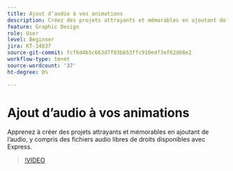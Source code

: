 ```yaml
---
title: Ajout d’audio à vos animations
description: Créez des projets attrayants et mémorables en ajoutant de l’audio
feature: Graphic Design
role: User
level: Beginner
jira: KT-14837
source-git-commit: fcf6d4b5c663d7f03bb53ffc910edf3ef62d68e2
workflow-type: tm+mt
source-wordcount: '37'
ht-degree: 0%

---
```


# Ajout d’audio à vos animations

Apprenez à créer des projets attrayants et mémorables en ajoutant de l’audio, y compris des fichiers audio libres de droits disponibles avec Express.

>[!VIDEO](https://video.tv.adobe.com/v/3426983?quality=12&learn=on&hidetitle=true)
